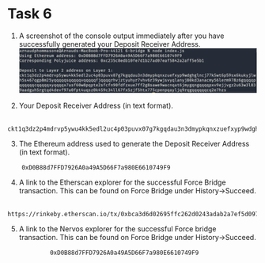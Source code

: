 # Task 6

1. A screenshot of the console output immediately after you have successfully generated your Deposit Receiver Address.
![](https://github.com/arnaudatcomet/nervos/blob/main/task-6/bridge.png)

2. Your Deposit Receiver Address (in text format).
```
    ckt1q3dz2p4mdrvp5ywu4kk5edl2uc4p03puvx07g7kgqdau3n3dmypkqnxzuefxyp9wdghglncj77k5wt6p59sx6kukyjlwh5s467qgp8m25yqqqqqsqqqqqvqqqqqfjqqqqrhvjztyuhyr7vhv6r39ywjsvyqlanyj80kd3anacmy56lerm978z6gqqqqpqqqqqqcqqqqqxyqqqqx7asf60w8pqpte2sfcfn90fdfzxue7ff2g8sawe9wacnqat6jmygqngqqqqpxv9ejjvgz2u63w3l839aadguh5rgtqd4devf97a0fpt4uqsz0k459c34ll67fx5zjf5htx775cpenpqayljq9rqgqqqqqqcq2e7hzs
```

3. The Ethereum address used to generate the Deposit Receiver Address (in text format).
```
    0xD0B88d7FFD7926A0a49A5D66F7a980E6610749F9
```

4. A link to the Etherscan explorer for the successful Force Bridge transaction. This can be found on Force Bridge under History→Succeed.
```
           https://rinkeby.etherscan.io/tx/0xbca3d6d02695ffc262d0243adab2a7ef5d097add93b81cf9b46c0850e7971757
```

5. A link to the Nervos explorer for the successful Force bridge transaction. This can be found on Force Bridge under History→Succeed.
```
            0xD0B88d7FFD7926A0a49A5D66F7a980E6610749F9
```